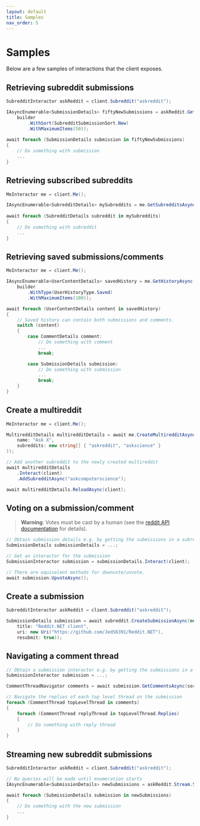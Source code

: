 ```yaml
---
layout: default
title: Samples
nav_order: 5
---
```


# Samples

Below are a few samples of interactions that the client exposes.

## Retrieving subreddit submissions

```cs
SubredditInteractor askReddit = client.Subreddit("askreddit");

IAsyncEnumerable<SubmissionDetails> fiftyNewSubmissions = askReddit.GetSubmissionsAsync(builder => 
    builder
        .WithSort(SubredditSubmissionSort.New)
        .WithMaximumItems(50));
        
await foreach (SubmissionDetails submission in fiftyNewSubmissions)
{
    // Do something with submission
    ...
}
```

## Retrieving subscribed subreddits

```cs
MeInteractor me = client.Me();

IAsyncEnumerable<SubredditDetails> mySubreddits = me.GetSubredditsAsync();
        
await foreach (SubredditDetails subreddit in mySubreddits)
{            
    // Do something with subreddit
    ...
}
```

## Retrieving saved submissions/comments

```cs
MeInteractor me = client.Me(); 

IAsyncEnumerable<UserContentDetails> savedHistory = me.GetHistoryAsync(builder =>
    builder
        .WithType(UserHistoryType.Saved)                    
        .WithMaximumItems(100));

await foreach (UserContentDetails content in savedHistory)
{
    // Saved history can contain both submissions and comments.
    switch (content)
    {
        case CommentDetails comment:
            // Do something with comment
            ...
            break;

        case SubmissionDetails submission:
            // Do something with submission
            ...        
            break;
    }    
}
```

## Create a multireddit

```cs
MeInteractor me = client.Me(); 

MultiredditDetails multiredditDetails = await me.CreateMultiredditAsync(new MultiredditCreationDetails(
    name: "Ask X",
    subreddits: new string[] { "askreddit", "askscience" }
));

// Add another subreddit to the newly created multireddit
await multiredditDetails
    .Interact(client)
    .AddSubredditAsync("askcomputerscience");

await multiredditDetails.ReloadAsync(client);
```

## Voting on a submission/comment

> **Warning**: Votes must be cast by a human (see the [reddit API documentation](https://www.reddit.com/dev/api/oauth#POST_api_vote) for details).

```cs
// Obtain submission details e.g. by getting the submissions in a subreddit
SubmissionDetails submissionDetails = ...;

// Get an interactor for the submission
SubmissionInteractor submission = submissionDetails.Interact(client);

// There are equivalent methods for downvote/unvote.
await submission.UpvoteAsync();
```

## Create a submission

```cs
SubredditInteractor askReddit = client.Subreddit("askreddit");

SubmissionDetails submission = await subreddit.CreateSubmissionAsync(new LinkSubmissionCreationDetails(
    title: "Reddit.NET client",
    uri: new Uri("https://github.com/JedS6391/Reddit.NET"),
    resubmit: true));
```

## Navigating a comment thread

```cs
// Obtain a submission interactor e.g. by getting the submissions in a subreddit
SubmissionInteractor submission = ...;

CommentThreadNavigator comments = await submission.GetCommentsAsync(sort: SubmissionsCommentSort.Top);

// Navigate the replies of each top level thread on the submission
foreach (CommentThread topLevelThread in comments)
{
    foreach (CommentThread replyThread in topLevelThread.Replies)
    {
        // Do something with reply thread     
    }
}
```

## Streaming new subreddit submissions

```cs
SubredditInteractor askReddit = client.Subreddit("askreddit");

// No queries will be made until enumeration starts
IAsyncEnumerable<SubmissionDetails> newSubmissions = askReddit.Stream.SubmissionsAsync();

await foreach (SubmissionDetails submission in newSubmissions)
{
    // Do something with the new submission
    ...
}
```

